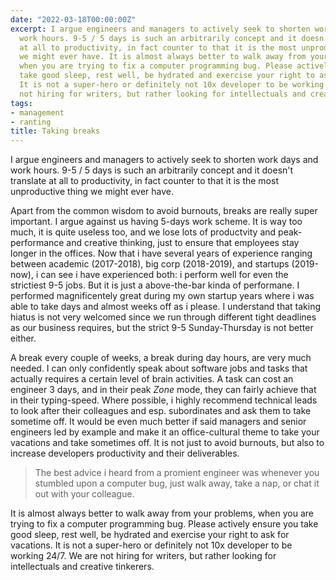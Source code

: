 ```yaml
---
date: "2022-03-18T00:00:00Z"
excerpt: I argue engineers and managers to actively seek to shorten work days and
  work hours. 9-5 / 5 days is such an arbitrarily concept and it doesn't translate
  at all to productivity, in fact counter to that it is the most unproductive thing
  we might ever have. It is almost always better to walk away from your problems,
  when you are trying to fix a computer programming bug. Please actively ensure you
  take good sleep, rest well, be hydrated and exercise your right to ask for vacations.
  It is not a super-hero or definitely not 10x developer to be working 24/7. We are
  not hiring for writers, but rather looking for intellectuals and creative tinkerers.
tags:
- management
- ranting
title: Taking breaks
---
```



I argue engineers and managers to actively seek to shorten work days and work hours. 9-5 / 5 days is such an arbitrarily concept and it doesn't translate at all to productivity, in fact counter to that it is the most unproductive thing we might ever have.

Apart from the common wisdom to avoid burnouts, breaks are really super important. I argue against us having 5-days work scheme. It is way too much, it is quite useless too, and we lose lots of productvity and peak-performance and creative thinking, just to ensure that employees stay longer in the offices. Now that i have several years of experience ranging between academic (2017-2018), big corp (2018-2019), and startups (2019-now), i can see i have experienced both: i perform well for even the strictiest 9-5 jobs. But it is just a above-the-bar kinda of performane. I performed magnificentely great during my own startup years where i was able to take days and almost weeks off as i please. I understand that taking hiatus is not very welcomed since we run through different tight deadlines as our business requires, but the strict 9-5 Sunday-Thursday is not better either.

A break every couple of weeks, a break during day hours, are very much needed. I can only confidently speak about software jobs and tasks that actually requires a certain level of brain activities. A task can cost an engineer 3 days, and in their peak _Zone_ mode, they can fairly achieve that in their typing-speed. Where possible, i highly recommend technical leads to look after their colleagues and esp. subordinates and ask them to take sometime off. It would be even much better if said managers and senior engineers led by example and make it an office-cultural theme to take your vacations and take sometimes off. It is not just to avoid burnouts, but also to increase developers productivity and their deliverables.

> The best advice i heard from a promient engineer was whenever you stumbled upon a computer bug, just walk away, take a nap, or chat it out with your colleague.


It is almost always better to walk away from your problems, when you are trying to fix a computer programming bug. Please actively ensure you take good sleep, rest well, be hydrated and exercise your right to ask for vacations. It is not a super-hero or definitely not 10x developer to be working 24/7. We are not hiring for writers, but rather looking for intellectuals and creative tinkerers.